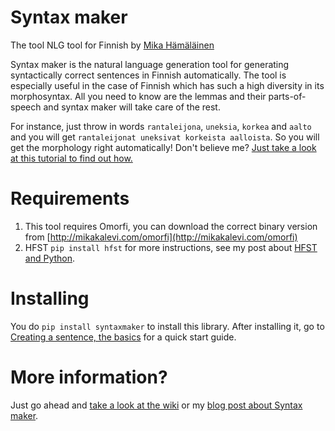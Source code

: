 Syntax maker
=======
The tool NLG tool for Finnish by [Mika Hämäläinen](https://mikakalevi.com)

Syntax maker is the natural language generation tool for generating syntactically correct sentences in Finnish automatically. The tool is especially useful in the case of Finnish which has such a high diversity in its morphosyntax. All you need to know are the lemmas and their parts-of-speech and syntax maker will take care of the rest.

For instance, just throw in words `rantaleijona`, `uneksia`, `korkea` and `aalto` and you will get `rantaleijonat uneksivat korkeista aalloista`. So you will get the morphology right automatically! Don't believe me? [Just take a look at this tutorial to find out how.](https://github.com/mikahama/syntaxmaker/wiki/Creating-a-sentence,-the-basics)


# Requirements
1. This tool requires Omorfi, you can download the correct binary version from [http://mikakalevi.com/omorfi](http://mikakalevi.com/omorfi)
2. HFST `pip install hfst` for more instructions, see my post about [HFST and Python](https://mikalikes.men/using-hfst-on-python/).

# Installing
You do `pip install syntaxmaker` to install this library.
After installing it, go to [Creating a sentence, the basics](https://github.com/DiscoveryGroup/syntaxmaker/wiki/Creating-a-sentence,-the-basics) for a quick start guide.

# More information?

Just go ahead and [take a look at the wiki](https://github.com/mikahama/syntaxmaker/wiki) or my [blog post about Syntax maker](https://mikalikes.men/create-finnish-sentences-computationally-in-python-nlg/).

